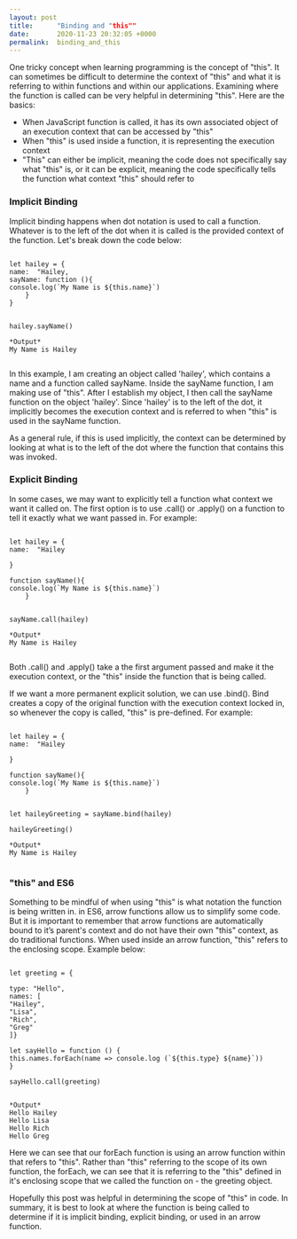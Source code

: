 ```yaml
---
layout: post
title:      "Binding and "this""
date:       2020-11-23 20:32:05 +0000
permalink:  binding_and_this
---
```



One tricky concept when learning programming is the concept of "this". It can sometimes be difficult to determine the context of "this" and what it is referring to within functions and within our applications. Examining where the function is called can be very helpful in determining "this". Here are the basics:

* When JavaScript function is called, it has its own associated object of an execution context that can be accessed by "this"
* When "this" is used inside a function, it is representing the execution context
* "This" can either be implicit, meaning the code does not specifically say what "this" is, or it can be explicit, meaning the code specifically tells the function what context "this" should refer to


### Implicit Binding
Implicit binding happens when dot notation is used to call a function. Whatever is to the left of the dot when it is called is the  provided context of the function. Let's break down the code below:

```

let hailey = {
name:  "Hailey,
sayName: function (){
console.log(`My Name is ${this.name}`)
    }
}


hailey.sayName()

*Output*
My Name is Hailey


```

In this example, I am creating an object called 'hailey', which contains a name and a function called sayName. Inside the sayName function, I am making use of "this". After I establish my object, I then call the sayName function on the object 'hailey'. Since 'hailey' is to the left of the dot, it implicitly becomes the execution context and is referred to when "this" is used in the sayName function. 

As a general rule, if this is used implicitly, the context can be determined by looking at what is to the left of the dot where the function that contains this was invoked. 

### Explicit Binding
In some cases, we may want to explicitly tell a function what context we want it called on. The first option is to use .call() or .apply() on a function to tell it exactly what we want passed in. For example:


```

let hailey = {
name:  "Hailey

}

function sayName(){
console.log(`My Name is ${this.name}`)
    }


sayName.call(hailey)

*Output*
My Name is Hailey


```

Both .call() and .apply() take a the first argument passed and make it the execution context, or the "this" inside the function that is being called. 

If we want a more permanent explicit solution, we can use .bind(). Bind creates a copy of the original function with the execution context locked in, so whenever the copy is called, "this" is pre-defined. For example:

```

let hailey = {
name:  "Hailey

}

function sayName(){
console.log(`My Name is ${this.name}`)
    }


let haileyGreeting = sayName.bind(hailey)

haileyGreeting()

*Output*
My Name is Hailey


```


### "this" and ES6
Something to be mindful of when using "this" is what notation the function is being written in. in ES6, arrow functions allow us to simplify some code. But it is important to remember that arrow functions are automatically bound to it’s parent's context and do not have their own "this" context, as do traditional functions. When used inside an arrow function, "this" refers to the enclosing scope.  Example below:

```

let greeting = {

type: "Hello",
names: [
"Hailey",
"Lisa",
"Rich",
"Greg" 
]}

let sayHello = function () {
this.names.forEach(name => console.log (`${this.type} ${name}`))
}

sayHello.call(greeting)


*Output*
Hello Hailey
Hello Lisa
Hello Rich
Hello Greg

```

Here we can see that our forEach function is using an arrow function within that refers to "this". Rather than "this" referring to the scope of its own function, the forEach, we can see that it is referring to the "this" defined in it's enclosing scope that we called the function on - the greeting object. 



Hopefully this post was helpful in determining the scope of "this" in code. In summary, it is best to look at where the function is being called to determine if it is implicit binding, explicit binding, or used in an arrow function. 

